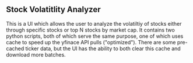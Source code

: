 ## Stock Volatitlity Analyzer
This is a UI which allows the user to analyze the volatiltiy of stocks either through specific stocks or top N stocks by market cap.
It contains two python scripts, both of which serve the same purpose, one of which uses cache to speed up the yfinace API pulls ("optimized").
There are some pre-cached ticker data, but the UI has the ability to both clear this cache and download more batches.
